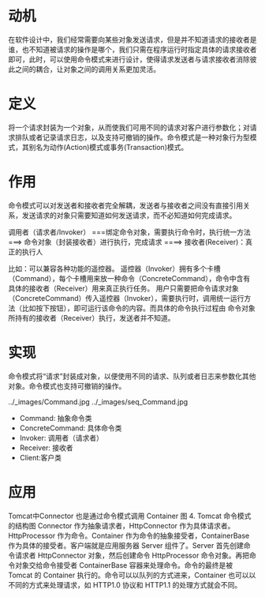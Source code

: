 # 动机

在软件设计中，我们经常需要向某些对象发送请求，但是并不知道请求的接收者是谁，也不知道被请求的操作是哪个，我们只需在程序运行时指定具体的请求接收者即可，此时，可以使用命令模式来进行设计，使得请求发送者与请求接收者消除彼此之间的耦合，让对象之间的调用关系更加灵活。

# 定义

将一个请求封装为一个对象，从而使我们可用不同的请求对客户进行参数化；对请求排队或者记录请求日志，以及支持可撤销的操作。命令模式是一种对象行为型模式，其别名为动作(Action)模式或事务(Transaction)模式。

# 作用

命令模式可以对发送者和接收者完全解耦，发送者与接收者之间没有直接引用关系，发送请求的对象只需要知道如何发送请求，而不必知道如何完成请求。

调用者（请求者/Invoker）   ===绑定命令对象，需要执行命令时，执行统一方法===>   命令对象（封装接收者）进行执行，完成请求 ====> 接收者(Receiver)：真正的执行人

比如：可以兼容各种功能的遥控器。
遥控器（Invoker）拥有多个卡槽（Command），每个卡槽用来放一种命令（ConcreteCommand），命令中含有具体的接收者（Receiver）用来真正执行任务。
用户只需要把命令请求对象（ConcreteCommand）传入遥控器（Invoker），需要执行时，调用统一运行方法（比如按下按钮），即可运行该命令的内容。而具体的命令执行过程由 命令对象所持有的接收者（Receiver）执行，发送者并不知道。

# 实现

命令模式将“请求”封装成对象，以便使用不同的请求、队列或者日志来参数化其他对象。命令模式也支持可撤销的操作。

../_images/Command.jpg
../_images/seq_Command.jpg
- Command: 抽象命令类
- ConcreteCommand: 具体命令类
- Invoker: 调用者（请求者）
- Receiver: 接收者
- Client:客户类

# 应用

Tomcat中Connector 也是通过命令模式调用 Container 
图 4. Tomcat 命令模式的结构图
Connector 作为抽象请求者，HttpConnector 作为具体请求者。HttpProcessor 作为命令。Container 作为命令的抽象接受者，ContainerBase 作为具体的接受者。客户端就是应用服务器 Server 组件了。Server 首先创建命令请求者 HttpConnector 对象，然后创建命令 HttpProcessor 命令对象。再把命令对象交给命令接受者 ContainerBase 容器来处理命令。命令的最终是被 Tomcat 的 Container 执行的。命令可以以队列的方式进来，Container 也可以以不同的方式来处理请求，如 HTTP1.0 协议和 HTTP1.1 的处理方式就会不同。